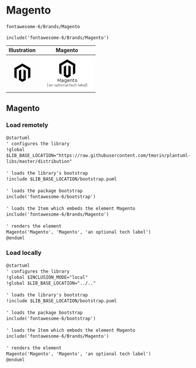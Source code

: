 # Magento


```text
fontawesome-6/Brands/Magento
```

```text
include('fontawesome-6/Brands/Magento')
```



| Illustration | Magento |
| :---: | :---: |
| ![illustration for Illustration](../../fontawesome-6/Brands/Magento.png) | ![illustration for Magento](../../fontawesome-6/Brands/Magento.Local.png) |




## Magento

### Load remotely
```plantuml
@startuml
' configures the library
!global $LIB_BASE_LOCATION="https://raw.githubusercontent.com/tmorin/plantuml-libs/master/distribution"

' loads the library's bootstrap
!include $LIB_BASE_LOCATION/bootstrap.puml

' loads the package bootstrap
include('fontawesome-6/bootstrap')

' loads the Item which embeds the element Magento
include('fontawesome-6/Brands/Magento')

' renders the element
Magento('Magento', 'Magento', 'an optional tech label')
@enduml
```

### Load locally
```plantuml
@startuml
' configures the library
!global $INCLUSION_MODE="local"
!global $LIB_BASE_LOCATION="../.."

' loads the library's bootstrap
!include $LIB_BASE_LOCATION/bootstrap.puml

' loads the package bootstrap
include('fontawesome-6/bootstrap')

' loads the Item which embeds the element Magento
include('fontawesome-6/Brands/Magento')

' renders the element
Magento('Magento', 'Magento', 'an optional tech label')
@enduml
```

